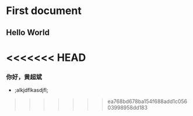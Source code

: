 # First document
## Hello World
<<<<<<< HEAD
=======
### 你好，黄超斌
* ;alkjdflkasdjfl;
>>>>>>> ea768bd678ba154f688add1c05603998958dd183
